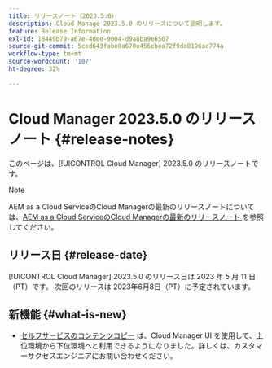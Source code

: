 ```yaml
---
title: リリースノート（2023.5.0）
description: Cloud Manage 2023.5.0 のリリースについて説明します。
feature: Release Information
exl-id: 18449b79-a67e-4dee-9004-d9a8ba9e6507
source-git-commit: 5ced643fabe0a670e456cbea72f9da8196ac774a
workflow-type: tm+mt
source-wordcount: '107'
ht-degree: 32%

---
```


# Cloud Manager 2023.5.0 のリリースノート {#release-notes}

このページは、[!UICONTROL Cloud Manager] 2023.5.0 のリリースノートです。

>[!NOTE]
>
>AEM as a Cloud ServiceのCloud Managerの最新のリリースノートについては、[AEM as a Cloud ServiceのCloud Managerの最新のリリースノート ](https://experienceleague.adobe.com/en/docs/experience-manager-cloud-service/content/release-notes/cloud-manager/current) を参照してください。

## リリース日 {#release-date}

[!UICONTROL Cloud Manager] 2023.5.0 のリリース日は 2023 年 5 月 11 日（PT）です。 次回のリリースは 2023年6月8日（PT）に予定されています。

## 新機能 {#what-is-new}

* [セルフサービスのコンテンツコピー](/help/using/content-copy.md) は、Cloud Manager UI を使用して、上位環境から下位環境へと利用できるようになりました。詳しくは、カスタマーサクセスエンジニアにお問い合わせください。
